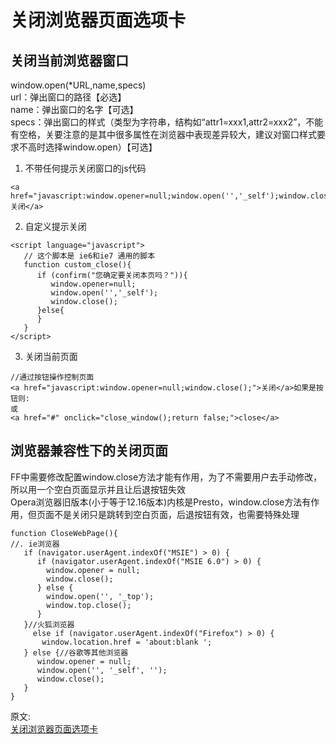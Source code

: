 # 关闭浏览器页面选项卡
## 关闭当前浏览器窗口
window.open(*URL,name,specs)  
url：弹出窗口的路径【必选】  
name：弹出窗口的名字【可选】  
specs：弹出窗口的样式（类型为字符串，结构如“attr1=xxx1,attr2=xxx2”，不能有空格，关要注意的是其中很多属性在浏览器中表现差异较大，建议对窗口样式要求不高时选择window.open）【可选】  
1. 不带任何提示关闭窗口的js代码
``` 
<a href="javascript:window.opener=null;window.open('','_self');window.close();">关闭</a>
```
2. 自定义提示关闭
``` 
<script language="javascript">
   // 这个脚本是 ie6和ie7 通用的脚本
   function custom_close(){
      if (confirm("您确定要关闭本页吗？")){
         window.opener=null;
         window.open('','_self');
         window.close();
      }else{
      }
   }
</script>
```
3. 关闭当前页面
``` 
//通过按钮操作控制页面
<a href="javascript:window.opener=null;window.close();">关闭</a>如果是按钮则:
或
<a href="#" onclick="close_window();return false;">close</a>
```
## 浏览器兼容性下的关闭页面
FF中需要修改配置window.close方法才能有作用，为了不需要用户去手动修改，所以用一个空白页面显示并且让后退按钮失效  
Opera浏览器旧版本(小于等于12.16版本)内核是Presto，window.close方法有作用，但页面不是关闭只是跳转到空白页面，后退按钮有效，也需要特殊处理
``` 
function CloseWebPage(){
//. ie浏览器
   if (navigator.userAgent.indexOf("MSIE") > 0) {
      if (navigator.userAgent.indexOf("MSIE 6.0") > 0) {
        window.opener = null;
        window.close();
      } else {
        window.open('', '_top');
        window.top.close();
      }
   }//火狐浏览器
     else if (navigator.userAgent.indexOf("Firefox") > 0) {
       window.location.href = 'about:blank ';
   } else {//谷歌等其他浏览器
      window.opener = null;
      window.open('', '_self', '');
      window.close();
   }
}
```

原文:  
[关闭浏览器页面选项卡](https://juejin.cn/post/7026201246046355486)
